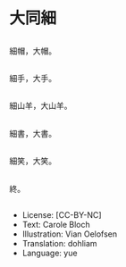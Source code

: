 # 大同細

##
細帽，大帽。

##


##
細手，大手。

##


##
細山羊，大山羊。

##


##
細書，大書。

##


##
細笑，大笑。

##


##
終。

##
* License: [CC-BY-NC]
* Text: Carole Bloch
* Illustration: Vian Oelofsen
* Translation: dohliam
* Language: yue
